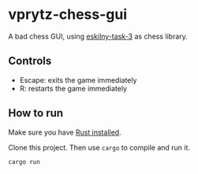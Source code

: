 # vprytz-chess-gui

A bad chess GUI, using [eskilny-task-3](https://github.com/IndaPlus22/eskilny-task-3) as chess library.

## Controls

- Escape: exits the game immediately
- R: restarts the game immediately

## How to run

Make sure you have [Rust installed](https://www.rust-lang.org/tools/install).

Clone this project. Then use `cargo` to compile and run it.

```bash
cargo run
```
